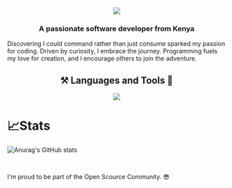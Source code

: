 <!--
<img align="right" src="https://visitor-badge.laobi.icu/badge?page_id=salesp07.salesp07" />
-->

<h1 align="center">
    <img src="https://readme-typing-svg.herokuapp.com/?font=Righteous&size=35&center=true&vCenter=true&width=500&height=60&duration=3500&lines=Hello+There+!+👋🏽;+I'm+Joseph+Ng'era!;" />
</h1>

<h3 align="center">A passionate software developer from Kenya </h3>
          
Discovering I could command rather than just consume sparked my passion for coding. 
Driven by curiosity, I embrace the journey. Programming fuels my love for creation, and I encourage others to join the adventure.

<h2 align="center"> ⚒️ Languages and Tools 🧰 </h1>
<div align="center">
    <img src="https://skillicons.dev/icons?i=python,arduino,postgres,docker,neovim,go,obsidian&theme=dark" />
</div>
          
<!--

How can I turn any image into a github icon format, plug and play ???


<img align='left' alt='GoLang' width='40px' style="padding-right:10px;" src="https://cdn.jsdelivr.net/gh/devicons/devicon@latest/icons/go/go-original.svg" />
<img align='left' alt='Arduino' width='40px' style="padding-right:10px;" src="https://cdn.jsdelivr.net/gh/devicons/devicon/icons/arduino/arduino-original-wordmark.svg" />
<img align='left' alt='Docker' width='40px' style="padding-right:10px;" src="https://cdn.jsdelivr.net/gh/devicons/devicon@latest/icons/docker/docker-original.svg" />
<img align='left' alt='Postgres' width='40px' style="padding-right:10px;" src="https://cdn.jsdelivr.net/gh/devicons/devicon@latest/icons/postgresql/postgresql-original-wordmark.svg" />
💻🧰
<img align='left' alt='Nix02' width='40px' style="padding-right:10px;" src="https://cdn.jsdelivr.net/gh/devicons/devicon@latest/icons/nixos/nixos-original.svg" />
<img align='left' alt='Alpine.js' width='40px' style="padding-right:10px;" src="https://cdn.jsdelivr.net/gh/devicons/devicon@latest/icons/alpinejs/alpinejs-original.svg" />
<img align='left' alt='Python' width='40px' style="padding-right:10px;" src="https://cdn.jsdelivr.net/gh/devicons/devicon@latest/icons/python/python-original.svg" />
<img align='left' alt='Podman' width='40px' style="padding-right:10px;" src="https://cdn.jsdelivr.net/gh/devicons/devicon@latest/icons/podman/podman-original.svg" />
<img align='left' alt='Nvim' width='40px' style="padding-right:10px;" src="https://cdn.jsdelivr.net/gh/devicons/devicon@latest/icons/neovim/neovim-original.svg" /> 
<img align='left' alt='Vue.js' width='40px' style="padding-right:10px;" src="https://cdn.jsdelivr.net/gh/devicons/devicon@latest/icons/vuejs/vuejs-original-wordmark.svg" />
<img align='left' alt='C++' width='40px' style="padding-right:10px;" src="https://cdn.jsdelivr.net/gh/devicons/devicon@latest/icons/cplusplus/cplusplus-original.svg" />
<img align='left' alt='Matlab' width='40px' style="padding-right:10px;" src="https://cdn.jsdelivr.net/gh/devicons/devicon@latest/icons/matlab/matlab-original.svg" />
-->



# 📈Stats

![Anurag's GitHub stats](https://github-readme-stats.vercel.app/api?username=Joe-BN&show_icons=true&theme=shadow_green)

&nbsp;


I'm proud to be part of the Open Scource Community. 😎


















